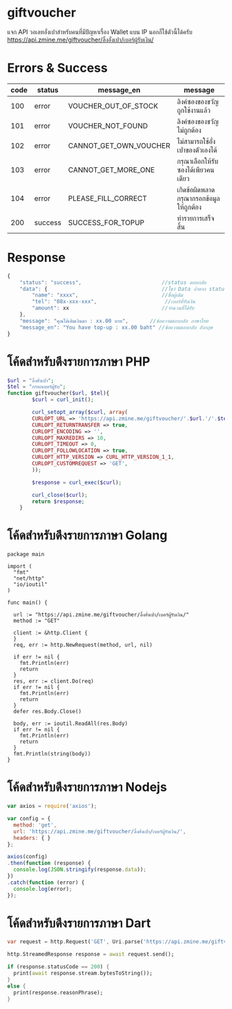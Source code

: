 # giftvoucher
แจก API วอเลทอั่งเปาสำหรับคนที่มีปัญหาเรื่อง Wallet แบน IP นอกก็ใช้ตัวนี้ได้ครับ
https://api.zmine.me/giftvoucher/ลิ้งอั่งเปา/เบอร์ผู้รับเงิน/


# Errors & Success

| code     | status  | message_en              | message                             |
| -------- | ------- | ----------------------- | ----------------------------------- |
| 100      | error   | VOUCHER_OUT_OF_STOCK    | ลิงค์ซองของขวัญถูกใช้งานแล้ว             |
| 101      | error   | VOUCHER_NOT_FOUND       | ลิงค์ซองของขวัญไม่ถูกต้อง                |
| 102      | error   | CANNOT_GET_OWN_VOUCHER  | ไม่สามารถใช้อั่งเปาของตัวเองได้            |
| 103      | error   | CANNOT_GET_MORE_ONE     | กรุณาเลือกให้รับซองได้เพียวคนเดียว         |
| 104      | error   | PLEASE_FILL_CORRECT     | เกิดข้อผิดพลาดกรุณากรอกข้อมูลให้ถูกต้อง     |
| 200      | success | SUCCESS_FOR_TOPUP       | ทำรายการเสร็จสิ้น                       |

# Response

```javascript
{
    "status": "success",                          //status ตอบกลับ
    "data": {                                     //โชว์ Data ถ้าหาก status เป็น error Data จะเป็น Null
        "name": "xxxx",                           //ชื่อผู้เติม
        "tel": "08x-xxx-xxx",                      //เบอร์ที่รับเงิน
        "amount": xx                              //จำนวนที่ได้รับ
    },
    "message": "คุณได้เติมเงินมา : xx.00 บาท",       //ข้อความตอบกลับ ภาษาไทย
    "message_en": "You have top-up : xx.00 baht" //ข้อความตอบกลับ อังกฤษ
}
```

# โค้ดสำหรับดึงรายการภาษา PHP

```php
$url = "ลิ้งอั่งเปา";
$tel = "กรอกเบอร์ผู้รับ";
function giftvoucher($url, $tel){
        $curl = curl_init();

        curl_setopt_array($curl, array(
        CURLOPT_URL => 'https://api.zmine.me/giftvoucher/'.$url.'/'.$tel.'/',
        CURLOPT_RETURNTRANSFER => true,
        CURLOPT_ENCODING => '',
        CURLOPT_MAXREDIRS => 10,
        CURLOPT_TIMEOUT => 0,
        CURLOPT_FOLLOWLOCATION => true,
        CURLOPT_HTTP_VERSION => CURL_HTTP_VERSION_1_1,
        CURLOPT_CUSTOMREQUEST => 'GET',
        ));

        $response = curl_exec($curl);

        curl_close($curl);
        return $response;
    }
```

# โค้ดสำหรับดึงรายการภาษา Golang

```golang
package main

import (
  "fmt"
  "net/http"
  "io/ioutil"
)

func main() {

  url := "https://api.zmine.me/giftvoucher/ลิ้งอั่งเปา/เบอร์ผู้รับเงิน/"
  method := "GET"

  client := &http.Client {
  }
  req, err := http.NewRequest(method, url, nil)

  if err != nil {
    fmt.Println(err)
    return
  }
  res, err := client.Do(req)
  if err != nil {
    fmt.Println(err)
    return
  }
  defer res.Body.Close()

  body, err := ioutil.ReadAll(res.Body)
  if err != nil {
    fmt.Println(err)
    return
  }
  fmt.Println(string(body))
}
```

# โค้ดสำหรับดึงรายการภาษา Nodejs

```javascript
var axios = require('axios');

var config = {
  method: 'get',
  url: 'https://api.zmine.me/giftvoucher/ลิ้งอั่งเปา/เบอร์ผู้รับเงิน/',
  headers: { }
};

axios(config)
.then(function (response) {
  console.log(JSON.stringify(response.data));
})
.catch(function (error) {
  console.log(error);
});

```

# โค้ดสำหรับดึงรายการภาษา Dart

```dart
var request = http.Request('GET', Uri.parse('https://api.zmine.me/giftvoucher/ลิ้งอั่งเปา/เบอร์ผู้รับเงิน/'));

http.StreamedResponse response = await request.send();

if (response.statusCode == 200) {
  print(await response.stream.bytesToString());
}
else {
  print(response.reasonPhrase);
}
```

